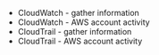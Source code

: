 - CloudWatch - gather information
- CloudWatch - AWS account activity
- CloudTrail - gather information
- CloudTrail - AWS account activity